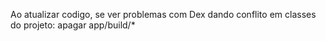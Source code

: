 Ao atualizar codigo, se ver problemas com Dex dando conflito em classes do projeto: apagar app/build/*
